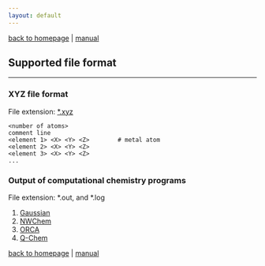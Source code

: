 ```yaml
---
layout: default
---
```

[back to homepage](./) | [manual](./manual.md)

## Supported file format
***

### XYZ file format

File extension: [*.xyz](https://en.wikipedia.org/wiki/XYZ_file_format)

   ```
   <number of atoms>
   comment line
   <element 1> <X> <Y> <Z>        # metal atom
   <element 2> <X> <Y> <Z>
   <element 3> <X> <Y> <Z>
   ...
   ```

### Output of computational chemistry programs 

File extension: *.out, and *.log

  1. [Gaussian](https://gaussian.com/)
  2. [NWChem](http://www.nwchem-sw.org/index.php/Main_Page)
  3. [ORCA](https://orcaforum.kofo.mpg.de/app.php/portal)
  4. [Q-Chem](https://www.q-chem.com)


[back to homepage](./) | [manual](./manual.md)
